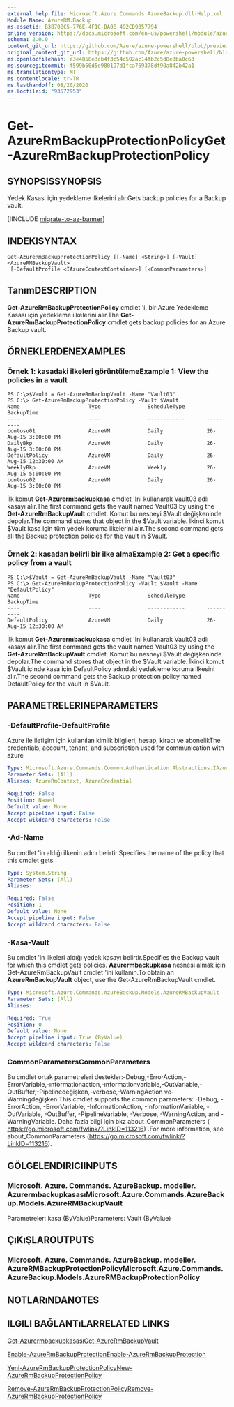 ```yaml
---
external help file: Microsoft.Azure.Commands.AzureBackup.dll-Help.xml
Module Name: AzureRM.Backup
ms.assetid: B3B708C5-776E-4F1C-BA0B-492CD9057794
online version: https://docs.microsoft.com/en-us/powershell/module/azurerm.backup/get-azurermbackupprotectionpolicy
schema: 2.0.0
content_git_url: https://github.com/Azure/azure-powershell/blob/preview/src/ResourceManager/AzureBackup/Commands.AzureBackup/help/Get-AzureRmBackupProtectionPolicy.md
original_content_git_url: https://github.com/Azure/azure-powershell/blob/preview/src/ResourceManager/AzureBackup/Commands.AzureBackup/help/Get-AzureRmBackupProtectionPolicy.md
ms.openlocfilehash: e3e4858e3cb4f3c54c502ac14fb2c5d8e3ba0c63
ms.sourcegitcommit: f599b50d5e980197d1fca769378df90a842b42a1
ms.translationtype: MT
ms.contentlocale: tr-TR
ms.lasthandoff: 08/20/2020
ms.locfileid: "93572953"
---
```

# <span data-ttu-id="49d3a-101">Get-AzureRmBackupProtectionPolicy</span><span class="sxs-lookup"><span data-stu-id="49d3a-101">Get-AzureRmBackupProtectionPolicy</span></span>

## <span data-ttu-id="49d3a-102">SYNOPSIS</span><span class="sxs-lookup"><span data-stu-id="49d3a-102">SYNOPSIS</span></span>
<span data-ttu-id="49d3a-103">Yedek Kasası için yedekleme ilkelerini alır.</span><span class="sxs-lookup"><span data-stu-id="49d3a-103">Gets backup policies for a Backup vault.</span></span>

[!INCLUDE [migrate-to-az-banner](../../includes/migrate-to-az-banner.md)]

## <span data-ttu-id="49d3a-104">INDEKI</span><span class="sxs-lookup"><span data-stu-id="49d3a-104">SYNTAX</span></span>

```
Get-AzureRmBackupProtectionPolicy [[-Name] <String>] [-Vault] <AzureRMBackupVault>
 [-DefaultProfile <IAzureContextContainer>] [<CommonParameters>]
```

## <span data-ttu-id="49d3a-105">Tanım</span><span class="sxs-lookup"><span data-stu-id="49d3a-105">DESCRIPTION</span></span>
<span data-ttu-id="49d3a-106">**Get-AzureRmBackupProtectionPolicy** cmdlet 'i, bir Azure Yedekleme Kasası için yedekleme ilkelerini alır.</span><span class="sxs-lookup"><span data-stu-id="49d3a-106">The **Get-AzureRmBackupProtectionPolicy** cmdlet gets backup policies for an Azure Backup vault.</span></span>

## <span data-ttu-id="49d3a-107">ÖRNEKLERDEN</span><span class="sxs-lookup"><span data-stu-id="49d3a-107">EXAMPLES</span></span>

### <span data-ttu-id="49d3a-108">Örnek 1: kasadaki ilkeleri görüntüleme</span><span class="sxs-lookup"><span data-stu-id="49d3a-108">Example 1: View the policies in a vault</span></span>
```
PS C:\>$Vault = Get-AzureRmBackupVault -Name "Vault03"
PS C:\> Get-AzureRmBackupProtectionPolicy -Vault $Vault 
Name                      Type               ScheduleType       BackupTime
----                      ----               ------------       ----------
contoso01                 AzureVM            Daily              26-Aug-15 3:00:00 PM
DailyBkp                  AzureVM            Daily              26-Aug-15 3:00:00 PM
DefaultPolicy             AzureVM            Daily              26-Aug-15 12:30:00 AM
WeeklyBkp                 AzureVM            Weekly             26-Aug-15 5:00:00 PM
contoso02                 AzureVM            Daily              26-Aug-15 3:00:00 PM
```

<span data-ttu-id="49d3a-109">İlk komut **Get-Azurermbackupkasa** cmdlet 'Ini kullanarak Vault03 adlı kasayı alır.</span><span class="sxs-lookup"><span data-stu-id="49d3a-109">The first command gets the vault named Vault03 by using the **Get-AzureRmBackupVault** cmdlet.</span></span>
<span data-ttu-id="49d3a-110">Komut bu nesneyi $Vault değişkeninde depolar.</span><span class="sxs-lookup"><span data-stu-id="49d3a-110">The command stores that object in the $Vault variable.</span></span>
<span data-ttu-id="49d3a-111">İkinci komut $Vault kasa için tüm yedek koruma ilkelerini alır.</span><span class="sxs-lookup"><span data-stu-id="49d3a-111">The second command gets all the Backup protection policies for the vault in $Vault.</span></span>

### <span data-ttu-id="49d3a-112">Örnek 2: kasadan belirli bir ilke alma</span><span class="sxs-lookup"><span data-stu-id="49d3a-112">Example 2: Get a specific policy from a vault</span></span>
```
PS C:\>$Vault = Get-AzureRmBackupVault -Name "Vault03"
PS C:\> Get-AzureRmBackupProtectionPolicy -Vault $Vault -Name "DefaultPolicy"
Name                      Type               ScheduleType       BackupTime
----                      ----               ------------       ----------
DefaultPolicy             AzureVM            Daily              26-Aug-15 12:30:00 AM
```

<span data-ttu-id="49d3a-113">İlk komut **Get-Azurermbackupkasa** cmdlet 'Ini kullanarak Vault03 adlı kasayı alır.</span><span class="sxs-lookup"><span data-stu-id="49d3a-113">The first command gets the vault named Vault03 by using the **Get-AzureRmBackupVault** cmdlet.</span></span>
<span data-ttu-id="49d3a-114">Komut bu nesneyi $Vault değişkeninde depolar.</span><span class="sxs-lookup"><span data-stu-id="49d3a-114">The command stores that object in the $Vault variable.</span></span>
<span data-ttu-id="49d3a-115">İkinci komut $Vault içinde kasa için DefaultPolicy adındaki yedekleme koruma ilkesini alır.</span><span class="sxs-lookup"><span data-stu-id="49d3a-115">The second command gets the Backup protection policy named DefaultPolicy for the vault in $Vault.</span></span>

## <span data-ttu-id="49d3a-116">PARAMETRELERINE</span><span class="sxs-lookup"><span data-stu-id="49d3a-116">PARAMETERS</span></span>

### <span data-ttu-id="49d3a-117">-DefaultProfile</span><span class="sxs-lookup"><span data-stu-id="49d3a-117">-DefaultProfile</span></span>
<span data-ttu-id="49d3a-118">Azure ile iletişim için kullanılan kimlik bilgileri, hesap, kiracı ve abonelik</span><span class="sxs-lookup"><span data-stu-id="49d3a-118">The credentials, account, tenant, and subscription used for communication with azure</span></span>

```yaml
Type: Microsoft.Azure.Commands.Common.Authentication.Abstractions.IAzureContextContainer
Parameter Sets: (All)
Aliases: AzureRmContext, AzureCredential

Required: False
Position: Named
Default value: None
Accept pipeline input: False
Accept wildcard characters: False
```

### <span data-ttu-id="49d3a-119">-Ad</span><span class="sxs-lookup"><span data-stu-id="49d3a-119">-Name</span></span>
<span data-ttu-id="49d3a-120">Bu cmdlet 'in aldığı ilkenin adını belirtir.</span><span class="sxs-lookup"><span data-stu-id="49d3a-120">Specifies the name of the policy that this cmdlet gets.</span></span>

```yaml
Type: System.String
Parameter Sets: (All)
Aliases:

Required: False
Position: 1
Default value: None
Accept pipeline input: False
Accept wildcard characters: False
```

### <span data-ttu-id="49d3a-121">-Kasa</span><span class="sxs-lookup"><span data-stu-id="49d3a-121">-Vault</span></span>
<span data-ttu-id="49d3a-122">Bu cmdlet 'in ilkeleri aldığı yedek kasayı belirtir.</span><span class="sxs-lookup"><span data-stu-id="49d3a-122">Specifies the Backup vault for which this cmdlet gets policies.</span></span>
<span data-ttu-id="49d3a-123">**Azurermbackupkasa** nesnesi almak için Get-AzureRmBackupVault cmdlet 'ini kullanın.</span><span class="sxs-lookup"><span data-stu-id="49d3a-123">To obtain an **AzureRmBackupVault** object, use the Get-AzureRmBackupVault cmdlet.</span></span>

```yaml
Type: Microsoft.Azure.Commands.AzureBackup.Models.AzureRMBackupVault
Parameter Sets: (All)
Aliases:

Required: True
Position: 0
Default value: None
Accept pipeline input: True (ByValue)
Accept wildcard characters: False
```

### <span data-ttu-id="49d3a-124">CommonParameters</span><span class="sxs-lookup"><span data-stu-id="49d3a-124">CommonParameters</span></span>
<span data-ttu-id="49d3a-125">Bu cmdlet ortak parametreleri destekler:-Debug,-ErrorAction,-ErrorVariable,-ınformationaction,-ınformationvariable,-OutVariable,-OutBuffer,-Pipelinedeğişken,-verbose,-WarningAction ve-Warningdeğişken.</span><span class="sxs-lookup"><span data-stu-id="49d3a-125">This cmdlet supports the common parameters: -Debug, -ErrorAction, -ErrorVariable, -InformationAction, -InformationVariable, -OutVariable, -OutBuffer, -PipelineVariable, -Verbose, -WarningAction, and -WarningVariable.</span></span> <span data-ttu-id="49d3a-126">Daha fazla bilgi için bkz about_CommonParameters ( https://go.microsoft.com/fwlink/?LinkID=113216) .</span><span class="sxs-lookup"><span data-stu-id="49d3a-126">For more information, see about_CommonParameters (https://go.microsoft.com/fwlink/?LinkID=113216).</span></span>

## <span data-ttu-id="49d3a-127">GÖLGELENDIRICI</span><span class="sxs-lookup"><span data-stu-id="49d3a-127">INPUTS</span></span>

### <span data-ttu-id="49d3a-128">Microsoft. Azure. Commands. AzureBackup. modeller. Azurermbackupkasası</span><span class="sxs-lookup"><span data-stu-id="49d3a-128">Microsoft.Azure.Commands.AzureBackup.Models.AzureRMBackupVault</span></span>
<span data-ttu-id="49d3a-129">Parametreler: kasa (ByValue)</span><span class="sxs-lookup"><span data-stu-id="49d3a-129">Parameters: Vault (ByValue)</span></span>

## <span data-ttu-id="49d3a-130">ÇıKıŞLAR</span><span class="sxs-lookup"><span data-stu-id="49d3a-130">OUTPUTS</span></span>

### <span data-ttu-id="49d3a-131">Microsoft. Azure. Commands. AzureBackup. modeller. AzureRMBackupProtectionPolicy</span><span class="sxs-lookup"><span data-stu-id="49d3a-131">Microsoft.Azure.Commands.AzureBackup.Models.AzureRMBackupProtectionPolicy</span></span>

## <span data-ttu-id="49d3a-132">NOTLARıNDA</span><span class="sxs-lookup"><span data-stu-id="49d3a-132">NOTES</span></span>

## <span data-ttu-id="49d3a-133">ILGILI BAĞLANTıLAR</span><span class="sxs-lookup"><span data-stu-id="49d3a-133">RELATED LINKS</span></span>

[<span data-ttu-id="49d3a-134">Get-Azurermbackupkasası</span><span class="sxs-lookup"><span data-stu-id="49d3a-134">Get-AzureRmBackupVault</span></span>](./Get-AzureRmBackupVault.md)

[<span data-ttu-id="49d3a-135">Enable-AzureRmBackupProtection</span><span class="sxs-lookup"><span data-stu-id="49d3a-135">Enable-AzureRmBackupProtection</span></span>](./Enable-AzureRmBackupProtection.md)

[<span data-ttu-id="49d3a-136">Yeni-AzureRmBackupProtectionPolicy</span><span class="sxs-lookup"><span data-stu-id="49d3a-136">New-AzureRmBackupProtectionPolicy</span></span>](./New-AzureRmBackupProtectionPolicy.md)

[<span data-ttu-id="49d3a-137">Remove-AzureRmBackupProtectionPolicy</span><span class="sxs-lookup"><span data-stu-id="49d3a-137">Remove-AzureRmBackupProtectionPolicy</span></span>](./Remove-AzureRmBackupProtectionPolicy.md)


